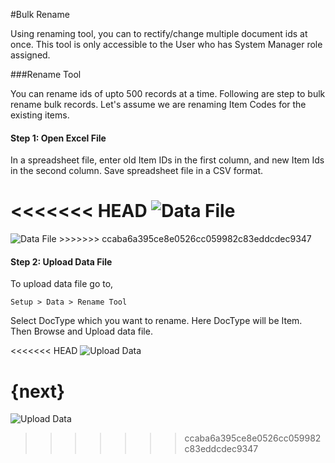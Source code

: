 #Bulk Rename

Using renaming tool, you can to rectify/change multiple document ids at once. This tool is only accessible to the User who has System Manager role assigned.

###Rename Tool

You can rename ids of upto 500 records at a time. Following are step to bulk rename bulk records. Let's assume we are renaming Item Codes for the existing items.

#### Step 1: Open Excel File

In a spreadsheet file, enter old Item IDs in the first column, and new Item Ids in the second column. Save spreadsheet file in a CSV format.

<<<<<<< HEAD
<img alt="Data File" class="screenshot" src="/docs/assets/img/articles/rename-docs-1.png">
=======
<img alt="Data File" class="screenshot" src="{{docs_base_url}}/assets/img/articles/rename-docs-1.png">
>>>>>>> ccaba6a395ce8e0526cc059982c83eddcdec9347

#### Step 2: Upload Data File

To upload data file go to,

`Setup > Data > Rename Tool`

Select DocType which you want to rename. Here DocType will be Item. Then Browse and Upload data file.

<<<<<<< HEAD
![Upload Data](/docs/assets/img/articles/Selection_0173436a8.png) 

{next}
=======
![Upload Data]({{docs_base_url}}/assets/img/articles/Selection_0173436a8.png) 
>>>>>>> ccaba6a395ce8e0526cc059982c83eddcdec9347

<!-- markdown -->